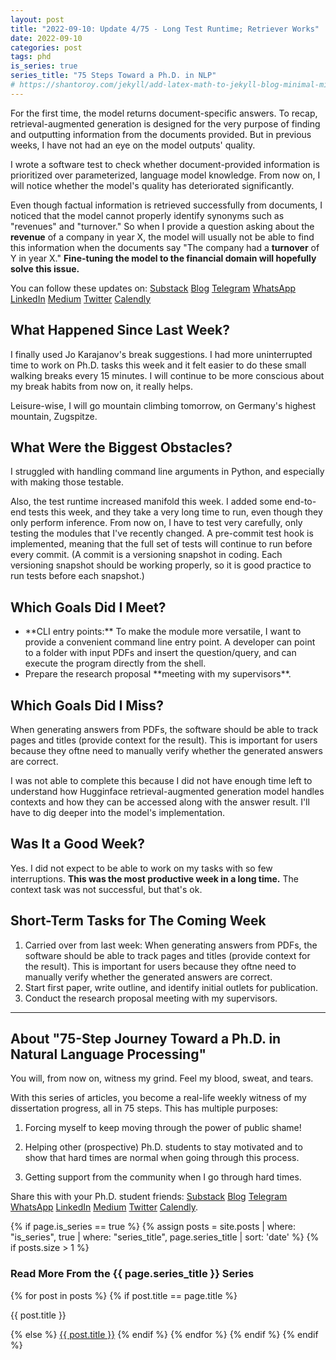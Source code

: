 ```yaml
---
layout: post
title: "2022-09-10: Update 4/75 - Long Test Runtime; Retriever Works"
date: 2022-09-10
categories: post
tags: phd
is_series: true
series_title: "75 Steps Toward a Ph.D. in NLP"
# https://shantoroy.com/jekyll/add-latex-math-to-jekyll-blog-minimal-mistakes/
---
```

<script type="text/javascript" async
    src="https://cdnjs.cloudflare.com/ajax/libs/mathjax/2.7.6/MathJax.js?config=TeX-MML-AM_CHTML">
</script>

<script type="text/x-mathjax-config">
    MathJax.Hub.Config({
        extensions: ["tex2jax.js"],
        jax: ["input/TeX", "output/HTML-CSS"],
        tex2jax: {
        inlineMath: [ ['$','$'], ["\\(","\\)"] ],
        displayMath: [ ['$$','$$'], ["\\[","\\]"] ],
        processEscapes: true
        },
        "HTML-CSS": { availableFonts: ["TeX"] }
    });
</script>

For the first time, the model returns document-specific answers. To recap, retrieval-augmented generation is designed for the very purpose of finding and outputting information from the documents provided. But in previous weeks, I have not had an eye on the model outputs' quality. 

I wrote a software test to check whether document-provided information is prioritized over parameterized, language model knowledge. From now on, I will notice whether the model's quality has deteriorated significantly.

Even though factual information is retrieved successfully from documents, I noticed that the model cannot properly identify synonyms such as "revenues" and "turnover." So when I provide a question asking about the **revenue** of a company in year X, the model will usually not be able to find this information when the documents say "The company had a **turnover** of Y in year X." **Fine-tuning the model to the financial domain will hopefully solve this issue.**

You can follow these updates on: [Substack](https://nlpjourney.substack.com/) [Blog](https://janspoerer.github.io/phdstudies/) [Telegram](https://t.me/+gmkAaVlKPh4xZTky) [WhatsApp](https://chat.whatsapp.com/F6901LMMJWIGlxrahkgBcq) [LinkedIn](https://www.linkedin.com/in/janspoerer/) [Medium](https://medium.com/@janspoerer/about) [Twitter](https://twitter.com/JanSpoerer) [Calendly](https://calendly.com/janspoerer/60m-private)

## What Happened Since Last Week?

I finally used Jo Karajanov's break suggestions. I had more uninterrupted time to work on Ph.D. tasks this week and it felt easier to do these small walking breaks every 15 minutes. I will continue to be more conscious about my break habits from now on, it really helps.

Leisure-wise, I will go mountain climbing tomorrow, on Germany's highest mountain, Zugspitze.

## What Were the Biggest Obstacles?

I struggled with handling command line arguments in Python, and especially with making those testable.

Also, the test runtime increased manifold this week. I added some end-to-end tests this week, and they take a very long time to run, even though they only perform inference. From now on, I have to test very carefully, only testing the modules that I've recently changed. A pre-commit test hook is implemented, meaning that the full set of tests will continue to run before every commit. (A commit is a versioning snapshot in coding. Each versioning snapshot should be working properly, so it is good practice to run tests before each snapshot.)

## Which Goals Did I Meet?

<ul>
  <li>**CLI entry points:** To make the module more versatile, I want to provide a convenient command line entry point. A developer can point to a folder with input PDFs and insert the question/query, and can execute the program directly from the shell.</li>
  <li>Prepare the research proposal **meeting with my supervisors**.</li>
</ul>

## Which Goals Did I Miss?

When generating answers from PDFs, the software should be able to track pages and titles (provide context for the result). This is important for users because they oftne need to manually verify whether the generated answers are correct.

I was not able to complete this because I did not have enough time left to understand how Hugginface retrieval-augmented generation model handles contexts and how they can be accessed along with the answer result. I'll have to dig deeper into the model's implementation.

## Was It a Good Week?

Yes. I did not expect to be able to work on my tasks with so few interruptions. **This was the most productive week in a long time.** The context task was not successful, but that's ok.

## Short-Term Tasks for The Coming Week

<ol>
  <li>Carried over from last week: When generating answers from PDFs, the software should be able to track pages and titles (provide context for the result). This is important for users because they oftne need to manually verify whether the generated answers are correct.</li>
  <li>Start first paper, write outline, and identify initial outlets for publication.</li>
  <li>Conduct the research proposal meeting with my supervisors.</li>
</ol>

____________________________________

## About "75-Step Journey Toward a Ph.D. in Natural Language Processing"

You will, from now on, witness my grind. Feel my blood, sweat, and tears.

With this series of articles, you become a real-life weekly witness of my dissertation progress, all in 75 steps. This has multiple purposes: 

1) Forcing myself to keep moving through the power of public shame!

2) Helping other (prospective) Ph.D. students to stay motivated and to show that hard times are normal when going through this process. 

3) Getting support from the community when I go through hard times.

Share this with your Ph.D. student friends: [Substack](https://nlpjourney.substack.com/) [Blog](https://janspoerer.github.io/phdstudies/) [Telegram](https://t.me/+gmkAaVlKPh4xZTky) [WhatsApp](https://chat.whatsapp.com/F6901LMMJWIGlxrahkgBcq) [LinkedIn](https://www.linkedin.com/in/janspoerer/) [Medium](https://medium.com/@janspoerer/about) [Twitter](https://twitter.com/JanSpoerer) [Calendly](https://calendly.com/janspoerer/60m-private).

{% if page.is_series == true %}
    {% assign posts = site.posts | where: "is_series", true | where: "series_title", page.series_title | sort: 'date' %}
    {% if posts.size > 1 %}
        
<h3 class="text-success p-3 pb-0">Read More From the {{ page.series_title }} Series</h3>
        {% for post in posts %}
                {% if post.title == page.title %}
<p class="nav-link bullet-pointer mb-0">{{ post.title }}</p>
                {% else %}
<a class="nav-link bullet-hash" href="{{ post.url }}">{{ post.title }}</a>
                {% endif %}
        {% endfor %}
    {% endif %}
{% endif %}